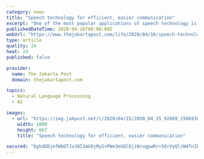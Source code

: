 ```yaml
---
category: news
title: "Speech technology for efficient, easier communication"
excerpt: "One of the most popular applications of speech technology is speech recognition, usually called speech-to-text. This is used by voice-based virtual assistants and robots, which are becoming more popular. Virtual assistants can be implemented on specific devices, such as smart speakers like Amazon’s Alexa and others, including locally ..."
publishedDateTime: 2020-04-16T08:08:00Z
webUrl: "https://www.thejakartapost.com/life/2020/04/16/speech-technology-for-efficient-easier-communication.html"
type: article
quality: 24
heat: 24
published: false

provider:
  name: The Jakarta Post
  domain: thejakartapost.com

topics:
  - Natural Language Processing
  - AI

images:
  - url: "https://img.jakpost.net/c/2020/04/15/2020_04_15_92809_1586930621._large.jpg"
    width: 1000
    height: 667
    title: "Speech technology for efficient, easier communication"

secured: "bghdDDjmfWbOTJx30I1mU0jMy5+PWe3eUQlDjiNrugpwRr+5QrVyQl/W4TnIhDgGgrukGrU9Cj44sGxKTHVKO51+01HUw1qMh5PPQjs/V47fqjRqIXR7V3Ju7RxPKTIWyezu5UpVQosIxAUvrmJ1XiHWeHIFjyOwK40Q3+/xf5Bnazcf2cHMckDquJGk/LfHfUcLlbdNUqgmtON/nDxGayytiOoq3h4b/G61iKMXfDClcLYiSqbpDIn1Yp4DD+qbhsslWe0ml+K80UrZ/fsUMaNXeFtGf1i0E4Bumvfg6QcnbhtSAytVkIeqQaqe5klGKjMdGnO6TlIGmxqMKsZ7R2RneKbvKagnTKyWEQRD8qpDMqXbiuAF3LK4Knx9fqH7UQZq93YU1CF7w9evM18r/8IWr1GQMytfh9Db8pYQVEMViwdFr8wb8XYarL6q2X5cEPX+SA+bWBeEYVjhCsvNhyFJlFqdj8J9yKejvhjUuZs=;EXQuFHh1iWMHE86/2F8ljA=="
---
```



